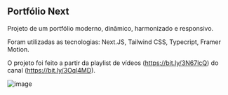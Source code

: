 ## Portfólio Next

Projeto de um portfólio moderno, dinâmico, harmonizado e responsivo.

Foram utilizadas as tecnologias: Next.JS, Tailwind CSS, Typecript, Framer Motion. 

O projeto foi feito a partir da playlist de vídeos (https://bit.ly/3N67lcQ) do canal (https://bit.ly/3Oql4MD).

![image](https://user-images.githubusercontent.com/94311606/228096817-c92a9ed8-2b66-4f73-8f44-7003feb33908.png)
